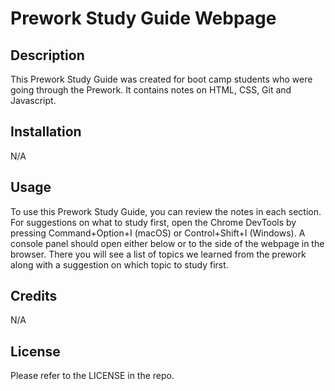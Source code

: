 # Prework Study Guide Webpage

## Description

This Prework Study Guide was created for boot camp students who were going through the Prework. It contains notes on HTML, CSS, Git and Javascript.

## Installation

N/A


## Usage

To use this Prework Study Guide, you can review the notes in each section. For suggestions on what to study first, open the Chrome DevTools by pressing Command+Option+I (macOS) or Control+Shift+I (Windows). A console panel should open either below or to the side of the webpage in the browser. There you will see a list of topics we learned from the prework along with a suggestion on which topic to study first.

## Credits

N/A

## License

Please refer to the LICENSE in the repo.

